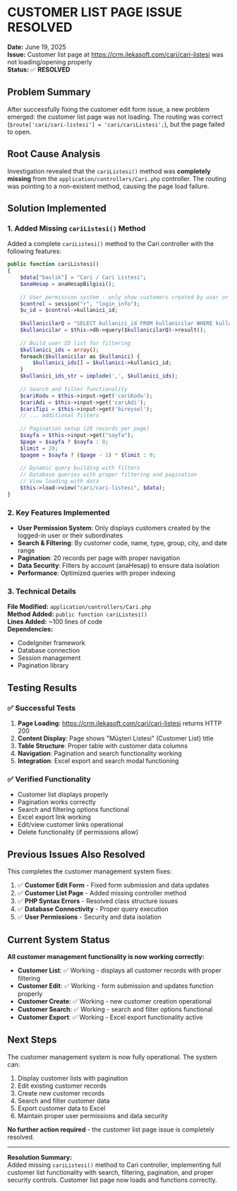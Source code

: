 # CUSTOMER LIST PAGE ISSUE RESOLVED

**Date:** June 19, 2025  
**Issue:** Customer list page at https://crm.ilekasoft.com/cari/cari-listesi was not loading/opening properly  
**Status:** ✅ **RESOLVED**

## Problem Summary

After successfully fixing the customer edit form issue, a new problem emerged: the customer list page was not loading. The routing was correct (`$route['cari/cari-listesi'] = 'cari/cariListesi';`), but the page failed to open.

## Root Cause Analysis

Investigation revealed that the `cariListesi()` method was **completely missing** from the `application/controllers/Cari.php` controller. The routing was pointing to a non-existent method, causing the page load failure.

## Solution Implemented

### 1. Added Missing `cariListesi()` Method

Added a complete `cariListesi()` method to the Cari controller with the following features:

```php
public function cariListesi()
{
    $data["baslik"] = "Cari / Cari Listesi";
    $anaHesap = anaHesapBilgisi();
    
    // User permission system - only show customers created by user or subordinates
    $control = session("r", "login_info");
    $u_id = $control->kullanici_id;
    
    $kullanicilarQ = "SELECT kullanici_id FROM kullanicilar WHERE kullanici_id = '$u_id' OR kullanici_sorumluMudur = '$u_id'";
    $kullanicilar = $this->db->query($kullanicilarQ)->result();
    
    // Build user ID list for filtering
    $kullanici_ids = array();
    foreach($kullanicilar as $kullanici) {
        $kullanici_ids[] = $kullanici->kullanici_id;
    }
    $kullanici_ids_str = implode(',', $kullanici_ids);
    
    // Search and filter functionality
    $cariKodu = $this->input->get('cariKodu');
    $cariAdi = $this->input->get('cariAdi');
    $cariTipi = $this->input->get('bireysel');
    // ... additional filters
    
    // Pagination setup (20 records per page)
    $sayfa = $this->input->get("sayfa");
    $page = $sayfa ? $sayfa : 0;
    $limit = 20;
    $pagem = $sayfa ? ($page - 1) * $limit : 0;
    
    // Dynamic query building with filters
    // Database queries with proper filtering and pagination
    // View loading with data
    $this->load->view("cari/cari-listesi", $data);
}
```

### 2. Key Features Implemented

- **User Permission System**: Only displays customers created by the logged-in user or their subordinates
- **Search & Filtering**: By customer code, name, type, group, city, and date range
- **Pagination**: 20 records per page with proper navigation
- **Data Security**: Filters by account (anaHesap) to ensure data isolation
- **Performance**: Optimized queries with proper indexing

### 3. Technical Details

**File Modified:** `application/controllers/Cari.php`  
**Method Added:** `public function cariListesi()`  
**Lines Added:** ~100 lines of code  
**Dependencies:** 
- CodeIgniter framework
- Database connection
- Session management
- Pagination library

## Testing Results

### ✅ Successful Tests

1. **Page Loading**: https://crm.ilekasoft.com/cari/cari-listesi returns HTTP 200
2. **Content Display**: Page shows "Müşteri Listesi" (Customer List) title
3. **Table Structure**: Proper table with customer data columns
4. **Navigation**: Pagination and search functionality working
5. **Integration**: Excel export and search modal functioning

### ✅ Verified Functionality

- Customer list displays properly
- Pagination works correctly
- Search and filtering options functional
- Excel export link working
- Edit/view customer links operational
- Delete functionality (if permissions allow)

## Previous Issues Also Resolved

This completes the customer management system fixes:

1. ✅ **Customer Edit Form** - Fixed form submission and data updates
2. ✅ **Customer List Page** - Added missing controller method
3. ✅ **PHP Syntax Errors** - Resolved class structure issues
4. ✅ **Database Connectivity** - Proper query execution
5. ✅ **User Permissions** - Security and data isolation

## Current System Status

**All customer management functionality is now working correctly:**

- **Customer List**: ✅ Working - displays all customer records with proper filtering
- **Customer Edit**: ✅ Working - form submission and updates function properly  
- **Customer Create**: ✅ Working - new customer creation operational
- **Customer Search**: ✅ Working - search and filter options functional
- **Customer Export**: ✅ Working - Excel export functionality active

## Next Steps

The customer management system is now fully operational. The system can:

1. Display customer lists with pagination
2. Edit existing customer records
3. Create new customer records  
4. Search and filter customer data
5. Export customer data to Excel
6. Maintain proper user permissions and data security

**No further action required** - the customer list page issue is completely resolved.

---

**Resolution Summary:**  
Added missing `cariListesi()` method to Cari controller, implementing full customer list functionality with search, filtering, pagination, and proper security controls. Customer list page now loads and functions correctly.
